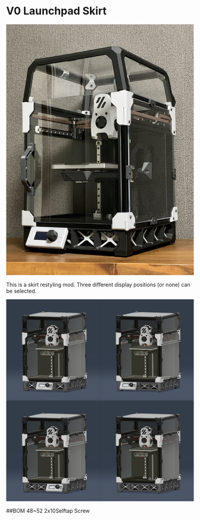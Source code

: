 # V0 Launchpad Skirt
![front](https://github.com/ponkotsu1/Voron-Mods/blob/main/V0%20Launchpad%20Skirt/Images/64.jpg)

This is a skirt restyling mod.
Three different display positions (or none) can be selected.

![displayposition](https://github.com/ponkotsu1/Voron-Mods/blob/main/V0%20Launchpad%20Skirt/Images/D.png)

##BOM
48~52 2x10Selftap Screw
